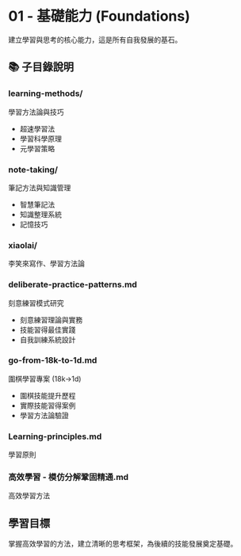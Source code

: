# 01 - 基礎能力 (Foundations)

建立學習與思考的核心能力，這是所有自我發展的基石。

## 📚 子目錄說明

### learning-methods/
學習方法論與技巧
- 超速學習法
- 學習科學原理
- 元學習策略

### note-taking/

筆記方法與知識管理

- 智慧筆記法
- 知識整理系統
- 記憶技巧

### xiaolai/

李笑來寫作、學習方法論

### deliberate-practice-patterns.md

刻意練習模式研究

- 刻意練習理論與實務
- 技能習得最佳實踐
- 自我訓練系統設計

### go-from-18k-to-1d.md

圍棋學習專案 (18k→1d)

- 圍棋技能提升歷程
- 實際技能習得案例
- 學習方法論驗證

### Learning-principles.md

學習原則

### 高效學習 - 模仿分解鞏固精通.md

高效學習方法

## 學習目標

掌握高效學習的方法，建立清晰的思考框架，為後續的技能發展奠定基礎。